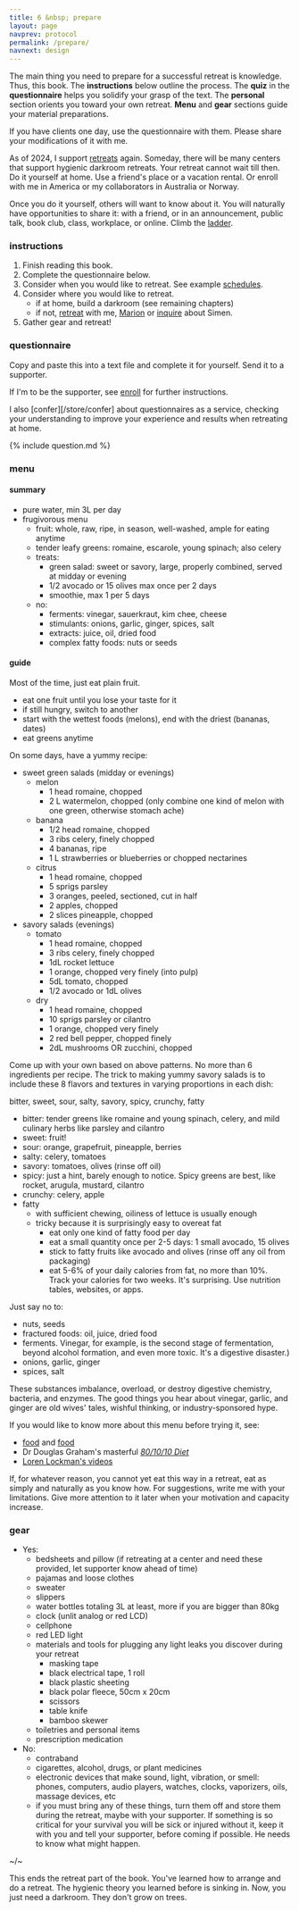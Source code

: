 ```yaml
---
title: 6 &nbsp; prepare
layout: page
navprev: protocol
permalink: /prepare/
navnext: design
---
```


The main thing you need to prepare for a successful retreat is knowledge. Thus, this book. The **instructions** below outline the process. The **quiz** in the **questionnaire** helps you solidify your grasp of the text. The **personal** section orients you toward your own retreat. **Menu** and **gear** sections guide your material preparations.

If you have clients one day, use the questionnaire with them. Please share your modifications of it with me.

As of 2024, I support [retreats](/back/services#retreat) again. Someday, there will be many centers that support hygienic darkroom retreats. Your retreat cannot wait till then. Do it yourself at home. Use a friend's place or a vacation rental. Or enroll with me in America or my collaborators in Australia or Norway.

Once you do it yourself, others will want to know about it. You will naturally have opportunities to share it: with a friend, or in an announcement, public talk, book club, class, workplace, or online. Climb the [ladder](/format#ladder).

### instructions

1. Finish reading this book.
2. Complete the questionnaire below.
3. Consider when you would like to retreat. See example [schedules](/format#schedule).
4. Consider where you would like to retreat.
	- if at home, build a darkroom (see remaining chapters)
	- if not, [retreat](/back/services#retreat) with me, [Marion](https://profoundrest.wordpress.com) or [inquire](/about#contact) about Simen.
5. Gather gear and retreat!

### questionnaire

Copy and paste this into a text file and complete it for yourself. Send it to a supporter.

If I'm to be the supporter, see [enroll](/store/enroll) for further instructions. 

I also [confer][/store/confer] about questionnaires as a service, checking your understanding to improve your experience and results when retreating at home.

{% include question.md %}

<!--pagebreak-->

### menu

#### summary

- pure water, min 3L per day
- frugivorous menu
	- fruit: whole, raw, ripe, in season, well-washed, ample for eating anytime
	- tender leafy greens: romaine, escarole, young spinach; also celery
	- treats:
		- green salad: sweet or savory, large, properly combined, served at midday or evening
		- 1/2 avocado or 15 olives max once per 2 days
		- smoothie, max 1 per 5 days
	- no:
		- ferments: vinegar, sauerkraut, kim chee, cheese
		- stimulants: onions, garlic, ginger, spices, salt
		- extracts: juice, oil, dried food
		- complex fatty foods: nuts or seeds

#### guide

Most of the time, just eat plain fruit.

- eat one fruit until you lose your taste for it
- if still hungry, switch to another
- start with the wettest foods (melons), end with the driest (bananas, dates)
- eat greens anytime

On some days, have a yummy recipe:

- sweet green salads (midday or evenings)
	- melon
		- 1 head romaine, chopped
		- 2 L watermelon, chopped (only combine one kind of melon with one green, otherwise stomach ache)
	- banana
		- 1/2 head romaine, chopped
		- 3 ribs celery, finely chopped
		- 4 bananas, ripe
		- 1 L strawberries or blueberries or chopped nectarines
	- citrus
		- 1 head romaine, chopped
		- 5 sprigs parsley
		- 3 oranges, peeled, sectioned, cut in half
		- 2 apples, chopped
		- 2 slices pineapple, chopped
- savory salads (evenings)
	- tomato
		- 1 head romaine, chopped
		- 3 ribs celery, finely chopped
		- 1dL rocket lettuce
		- 1 orange, chopped very finely (into pulp)
		- 5dL tomato, chopped
		- 1/2 avocado or 1dL olives
	- dry
		- 1 head romaine, chopped
		- 10 sprigs parsley or cilantro
		- 1 orange, chopped very finely 
		- 2 red bell pepper, chopped finely
		- 2dL mushrooms OR zucchini, chopped

Come up with your own based on above patterns. No more than 6 ingredients per recipe. The trick to making yummy savory salads is to include these 8 flavors and textures in varying proportions in each dish:

bitter, sweet, sour, salty, savory, spicy, crunchy, fatty

- bitter: tender greens like romaine and young spinach, celery, and mild culinary herbs like parsley and cilantro
- sweet: fruit!
- sour: orange, grapefruit, pineapple, berries
- salty: celery, tomatoes
- savory: tomatoes, olives (rinse off oil)
- spicy: just a hint, barely enough to notice. Spicy greens are best, like rocket, arugula, mustard, cilantro
- crunchy: celery, apple
- fatty
	- with sufficient chewing, oiliness of lettuce is usually enough
	- tricky because it is surprisingly easy to overeat fat
		- eat only one kind of fatty food per day
		- eat a small quantity once per 2-5 days: 1 small avocado, 15 olives
		- stick to fatty fruits like avocado and olives (rinse off any oil from packaging)
		- eat 5-6% of your daily calories from fat, no more than 10%. Track your calories for two weeks. It's surprising. Use nutrition tables, websites, or apps.

Just say no to: 

- nuts, seeds
- fractured foods: oil, juice, dried food
- ferments. Vinegar, for example, is the second stage of fermentation, beyond alcohol formation, and even more toxic. It's a digestive disaster.)
- onions, garlic, ginger
- spices, salt

These substances imbalance, overload, or destroy digestive chemistry, bacteria, and enzymes. The good things you hear about vinegar, garlic, and ginger are old wives' tales, wishful thinking, or industry-sponsored hype. 

If you would like to know more about this menu before trying it, see:

- [food](/darkroom-retreat#food) and [food](/protocol#food)
- Dr Douglas Graham's masterful [*80/10/10 Diet*](https://foodnsport.com)
- [Loren Lockman's videos](https://www.youtube.com/user/LorenLockman)

If, for whatever reason, you cannot yet eat this way in a retreat, eat as simply and naturally as you know how. For suggestions, write me with your limitations. Give more attention to it later when your motivation and capacity increase.

### gear

- Yes:
	- bedsheets and pillow (if retreating at a center and need these provided, let supporter know ahead of time)
	- pajamas and loose clothes
	- sweater
	- slippers
	- water bottles totaling 3L at least, more if you are bigger than 80kg
	- clock (unlit analog or red LCD)
	- cellphone
	- red LED light
	- materials and tools for plugging any light leaks you discover during your retreat
		- masking tape
		- black electrical tape, 1 roll
		- black plastic sheeting
		- black polar fleece, 50cm x 20cm
		- scissors
		- table knife 
		- bamboo skewer
	- toiletries and personal items
	- prescription medication
- No: 
	- contraband
	- cigarettes, alcohol, drugs, or plant medicines
	- electronic devices that make sound, light, vibration, or smell: phones, computers, audio players, watches, clocks, vaporizers, oils, massage devices, etc
	- if you must bring any of these things, turn them off and store them during the retreat, maybe with your supporter. If something is so critical for your survival you will be sick or injured without it, keep it with you and tell your supporter, before coming if possible. He needs to know what might happen.

~/~

This ends the retreat part of the book. You've learned how to arrange and do a retreat. The hygienic theory you learned before is sinking in. Now, you just need a darkroom. They don't grow on trees.

